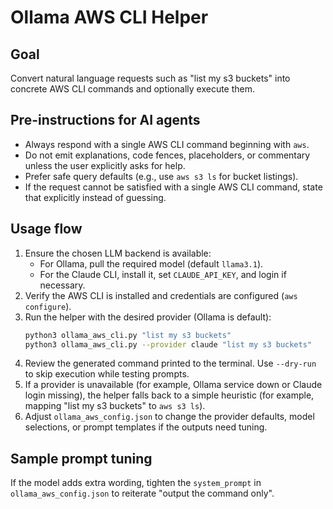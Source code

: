 # Ollama AWS CLI Helper

## Goal
Convert natural language requests such as "list my s3 buckets" into concrete AWS CLI commands and optionally execute them.

## Pre-instructions for AI agents
- Always respond with a single AWS CLI command beginning with `aws`.
- Do not emit explanations, code fences, placeholders, or commentary unless the user explicitly asks for help.
- Prefer safe query defaults (e.g., use `aws s3 ls` for bucket listings).
- If the request cannot be satisfied with a single AWS CLI command, state that explicitly instead of guessing.

## Usage flow
1. Ensure the chosen LLM backend is available:
   - For Ollama, pull the required model (default `llama3.1`).
   - For the Claude CLI, install it, set `CLAUDE_API_KEY`, and login if necessary.
2. Verify the AWS CLI is installed and credentials are configured (`aws configure`).
3. Run the helper with the desired provider (Ollama is default):
   ```bash
   python3 ollama_aws_cli.py "list my s3 buckets"
   python3 ollama_aws_cli.py --provider claude "list my s3 buckets"
   ```
4. Review the generated command printed to the terminal. Use `--dry-run` to skip execution while testing prompts.
5. If a provider is unavailable (for example, Ollama service down or Claude login missing), the helper falls back to a simple heuristic (for example, mapping "list my s3 buckets" to `aws s3 ls`).
6. Adjust `ollama_aws_config.json` to change the provider defaults, model selections, or prompt templates if the outputs need tuning.

## Sample prompt tuning
If the model adds extra wording, tighten the `system_prompt` in `ollama_aws_config.json` to reiterate "output the command only".
